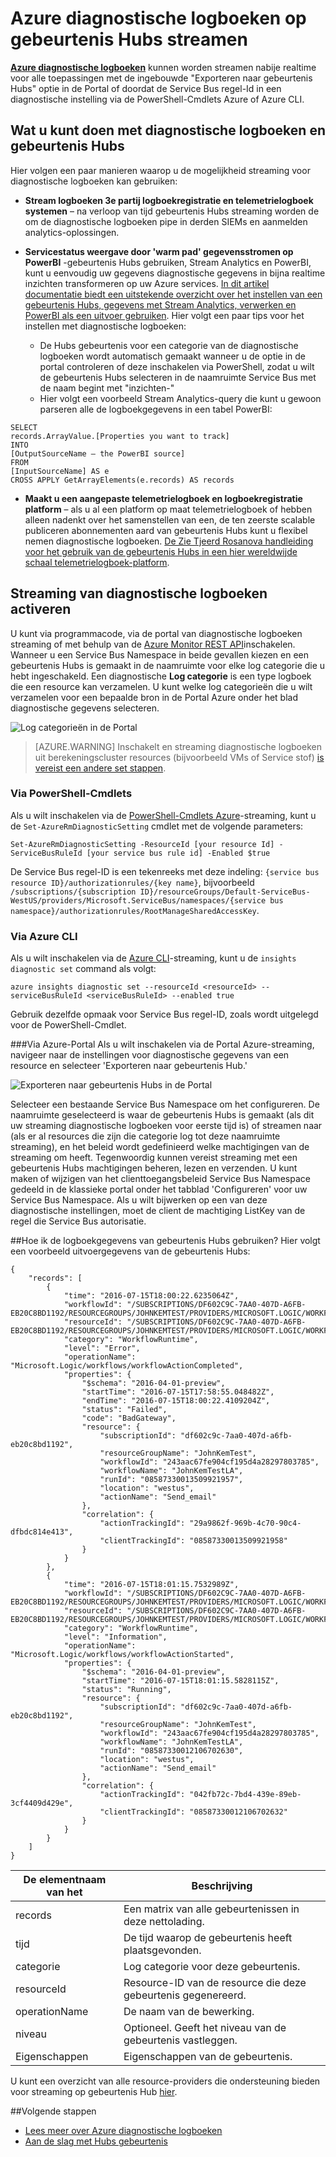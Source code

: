 <properties
    pageTitle="Azure diagnostische logboeken op gebeurtenis Hubs streamen | Microsoft Azure"
    description="Leer hoe u het streamen Azure diagnostische logboeken op gebeurtenis Hubs."
    authors="johnkemnetz"
    manager="rboucher"
    editor=""
    services="monitoring-and-diagnostics"
    documentationCenter="monitoring-and-diagnostics"/>

<tags
    ms.service="monitoring-and-diagnostics"
    ms.workload="na"
    ms.tgt_pltfrm="na"
    ms.devlang="na"
    ms.topic="article"
    ms.date="08/08/2016"
    ms.author="johnkem"/>

# <a name="stream-azure-diagnostic-logs-to-event-hubs"></a>Azure diagnostische logboeken op gebeurtenis Hubs streamen

**[Azure diagnostische logboeken](monitoring-overview-of-diagnostic-logs.md)** kunnen worden streamen nabije realtime voor alle toepassingen met de ingebouwde "Exporteren naar gebeurtenis Hubs" optie in de Portal of doordat de Service Bus regel-Id in een diagnostische instelling via de PowerShell-Cmdlets Azure of Azure CLI.

## <a name="what-you-can-do-with-diagnostics-logs-and-event-hubs"></a>Wat u kunt doen met diagnostische logboeken en gebeurtenis Hubs
Hier volgen een paar manieren waarop u de mogelijkheid streaming voor diagnostische logboeken kan gebruiken:

- **Stream logboeken 3e partij logboekregistratie en telemetrielogboek systemen** – na verloop van tijd gebeurtenis Hubs streaming worden de om de diagnostische logboeken pipe in derden SIEMs en aanmelden analytics-oplossingen.

- **Servicestatus weergave door 'warm pad' gegevensstromen op PowerBI** -gebeurtenis Hubs gebruiken, Stream Analytics en PowerBI, kunt u eenvoudig uw gegevens diagnostische gegevens in bijna realtime inzichten transformeren op uw Azure services. [In dit artikel documentatie biedt een uitstekende overzicht over het instellen van een gebeurtenis Hubs, gegevens met Stream Analytics, verwerken en PowerBI als een uitvoer gebruiken](../stream-analytics/stream-analytics-power-bi-dashboard.md). Hier volgt een paar tips voor het instellen met diagnostische logboeken:
    - De Hubs gebeurtenis voor een categorie van de diagnostische logboeken wordt automatisch gemaakt wanneer u de optie in de portal controleren of deze inschakelen via PowerShell, zodat u wilt de gebeurtenis Hubs selecteren in de naamruimte Service Bus met de naam begint met "inzichten-"
    - Hier volgt een voorbeeld Stream Analytics-query die kunt u gewoon parseren alle de logboekgegevens in een tabel PowerBI:

```
SELECT
records.ArrayValue.[Properties you want to track]
INTO
[OutputSourceName – the PowerBI source]
FROM
[InputSourceName] AS e
CROSS APPLY GetArrayElements(e.records) AS records
```

- **Maakt u een aangepaste telemetrielogboek en logboekregistratie platform** – als u al een platform op maat telemetrielogboek of hebben alleen nadenkt over het samenstellen van een, de ten zeerste scalable publiceren abonnementen aard van gebeurtenis Hubs kunt u flexibel nemen diagnostische logboeken. [De Zie Tjeerd Rosanova handleiding voor het gebruik van de gebeurtenis Hubs in een hier wereldwijde schaal telemetrielogboek-platform](https://azure.microsoft.com/documentation/videos/build-2015-designing-and-sizing-a-global-scale-telemetry-platform-on-azure-event-Hubs/).

## <a name="enable-streaming-of-diagnostic-logs"></a>Streaming van diagnostische logboeken activeren
U kunt via programmacode, via de portal van diagnostische logboeken streaming of met behulp van de [Azure Monitor REST API](https://msdn.microsoft.com/library/azure/dn931943.aspx)inschakelen. Wanneer u een Service Bus Namespace in beide gevallen kiezen en een gebeurtenis Hubs is gemaakt in de naamruimte voor elke log categorie die u hebt ingeschakeld. Een diagnostische **Log categorie** is een type logboek die een resource kan verzamelen. U kunt welke log categorieën die u wilt verzamelen voor een bepaalde bron in de Portal Azure onder het blad diagnostische gegevens selecteren.

![Log categorieën in de Portal](./media/monitoring-stream-diagnostic-logs-to-event-hubs/log-categories.png)

> [AZURE.WARNING] Inschakelt en streaming diagnostische logboeken uit berekeningscluster resources (bijvoorbeeld VMs of Service stof) [is vereist een andere set stappen](../event-hubs/event-hubs-streaming-azure-diags-data.md).

### <a name="via-powershell-cmdlets"></a>Via PowerShell-Cmdlets
Als u wilt inschakelen via de [PowerShell-Cmdlets Azure](insights-powershell-samples.md)-streaming, kunt u de `Set-AzureRmDiagnosticSetting` cmdlet met de volgende parameters:

```
Set-AzureRmDiagnosticSetting -ResourceId [your resource Id] -ServiceBusRuleId [your service bus rule id] -Enabled $true
```

De Service Bus regel-ID is een tekenreeks met deze indeling: `{service bus resource ID}/authorizationrules/{key name}`, bijvoorbeeld `/subscriptions/{subscription ID}/resourceGroups/Default-ServiceBus-WestUS/providers/Microsoft.ServiceBus/namespaces/{service bus namespace}/authorizationrules/RootManageSharedAccessKey`.


### <a name="via-azure-cli"></a>Via Azure CLI
Als u wilt inschakelen via de [Azure CLI](insights-cli-samples.md)-streaming, kunt u de `insights diagnostic set` command als volgt:

```
azure insights diagnostic set --resourceId <resourceId> --serviceBusRuleId <serviceBusRuleId> --enabled true
```

Gebruik dezelfde opmaak voor Service Bus regel-ID, zoals wordt uitgelegd voor de PowerShell-Cmdlet.

###<a name="via-azure-portal"></a>Via Azure-Portal
Als u wilt inschakelen via de Portal Azure-streaming, navigeer naar de instellingen voor diagnostische gegevens van een resource en selecteer 'Exporteren naar gebeurtenis Hub.'

![Exporteren naar gebeurtenis Hubs in de Portal](./media/monitoring-stream-diagnostic-logs-to-event-hubs/portal-export.png)

Selecteer een bestaande Service Bus Namespace om het configureren. De naamruimte geselecteerd is waar de gebeurtenis Hubs is gemaakt (als dit uw streaming diagnostische logboeken voor eerste tijd is) of streamen naar (als er al resources die zijn die categorie log tot deze naamruimte streaming), en het beleid wordt gedefinieerd welke machtigingen van de streaming om heeft. Tegenwoordig kunnen vereist streaming met een gebeurtenis Hubs machtigingen beheren, lezen en verzenden. U kunt maken of wijzigen van het clienttoegangsbeleid Service Bus Namespace gedeeld in de klassieke portal onder het tabblad 'Configureren' voor uw Service Bus Namespace. Als u wilt bijwerken op een van deze diagnostische instellingen, moet de client de machtiging ListKey van de regel die Service Bus autorisatie.

##<a name="how-do-i-consume-the-log-data-from-event-hubs"></a>Hoe ik de logboekgegevens van gebeurtenis Hubs gebruiken?
Hier volgt een voorbeeld uitvoergegevens van de gebeurtenis Hubs:

```
{
    "records": [
        {
            "time": "2016-07-15T18:00:22.6235064Z",
            "workflowId": "/SUBSCRIPTIONS/DF602C9C-7AA0-407D-A6FB-EB20C8BD1192/RESOURCEGROUPS/JOHNKEMTEST/PROVIDERS/MICROSOFT.LOGIC/WORKFLOWS/JOHNKEMTESTLA",
            "resourceId": "/SUBSCRIPTIONS/DF602C9C-7AA0-407D-A6FB-EB20C8BD1192/RESOURCEGROUPS/JOHNKEMTEST/PROVIDERS/MICROSOFT.LOGIC/WORKFLOWS/JOHNKEMTESTLA/RUNS/08587330013509921957/ACTIONS/SEND_EMAIL",
            "category": "WorkflowRuntime",
            "level": "Error",
            "operationName": "Microsoft.Logic/workflows/workflowActionCompleted",
            "properties": {
                "$schema": "2016-04-01-preview",
                "startTime": "2016-07-15T17:58:55.048482Z",
                "endTime": "2016-07-15T18:00:22.4109204Z",
                "status": "Failed",
                "code": "BadGateway",
                "resource": {
                    "subscriptionId": "df602c9c-7aa0-407d-a6fb-eb20c8bd1192",
                    "resourceGroupName": "JohnKemTest",
                    "workflowId": "243aac67fe904cf195d4a28297803785",
                    "workflowName": "JohnKemTestLA",
                    "runId": "08587330013509921957",
                    "location": "westus",
                    "actionName": "Send_email"
                },
                "correlation": {
                    "actionTrackingId": "29a9862f-969b-4c70-90c4-dfbdc814e413",
                    "clientTrackingId": "08587330013509921958"
                }
            }
        },
        {
            "time": "2016-07-15T18:01:15.7532989Z",
            "workflowId": "/SUBSCRIPTIONS/DF602C9C-7AA0-407D-A6FB-EB20C8BD1192/RESOURCEGROUPS/JOHNKEMTEST/PROVIDERS/MICROSOFT.LOGIC/WORKFLOWS/JOHNKEMTESTLA",
            "resourceId": "/SUBSCRIPTIONS/DF602C9C-7AA0-407D-A6FB-EB20C8BD1192/RESOURCEGROUPS/JOHNKEMTEST/PROVIDERS/MICROSOFT.LOGIC/WORKFLOWS/JOHNKEMTESTLA/RUNS/08587330012106702630/ACTIONS/SEND_EMAIL",
            "category": "WorkflowRuntime",
            "level": "Information",
            "operationName": "Microsoft.Logic/workflows/workflowActionStarted",
            "properties": {
                "$schema": "2016-04-01-preview",
                "startTime": "2016-07-15T18:01:15.5828115Z",
                "status": "Running",
                "resource": {
                    "subscriptionId": "df602c9c-7aa0-407d-a6fb-eb20c8bd1192",
                    "resourceGroupName": "JohnKemTest",
                    "workflowId": "243aac67fe904cf195d4a28297803785",
                    "workflowName": "JohnKemTestLA",
                    "runId": "08587330012106702630",
                    "location": "westus",
                    "actionName": "Send_email"
                },
                "correlation": {
                    "actionTrackingId": "042fb72c-7bd4-439e-89eb-3cf4409d429e",
                    "clientTrackingId": "08587330012106702632"
                }
            }
        }
    ]
}
```

| De elementnaam van het | Beschrijving                                            |
|--------------|--------------------------------------------------------|
|records       | Een matrix van alle gebeurtenissen in deze nettolading.            |
|tijd          | De tijd waarop de gebeurtenis heeft plaatsgevonden.                      |
|categorie      | Log categorie voor deze gebeurtenis.                           |
|resourceId    | Resource-ID van de resource die deze gebeurtenis gegenereerd. |
|operationName | De naam van de bewerking.                                 |
|niveau         | Optioneel. Geeft het niveau van de gebeurtenis vastleggen.               |
|Eigenschappen    | Eigenschappen van de gebeurtenis.                               |


U kunt een overzicht van alle resource-providers die ondersteuning bieden voor streaming op gebeurtenis Hub [hier](monitoring-overview-of-diagnostic-logs.md).

##<a name="next-steps"></a>Volgende stappen
- [Lees meer over Azure diagnostische logboeken](monitoring-overview-of-diagnostic-logs.md)
- [Aan de slag met Hubs gebeurtenis](../event-hubs/event-hubs-csharp-ephcs-getstarted.md)
